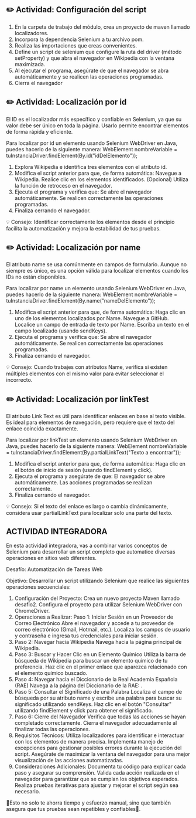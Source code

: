 ## ✏️  Actividad: Configuración del script

  1. En la carpeta de trabajo del módulo, crea un proyecto de maven llamado localizadores.
  2. Incorpora la dependencia Selenium a tu archivo pom.
  3. Realiza las importaciones que creas convenientes.
  4. Define un script de selenium que configure la ruta del driver (método setProperty) 
     y que abra el navegador en Wikipedia con la ventana maximizada.
  5. Al ejecutar el programa, asegúrate de que el navegador se abra automáticamente y se 
     realicen las operaciones programadas. 
  6. Cierra el navegador


## ✏️  Actividad: Localización por id

El ID es el localizador más específico y confiable en Selenium, ya que su valor debe ser único 
en toda la página. Usarlo permite encontrar elementos de forma rápida y eficiente.

Para localizar por id un elemento usando Selenium WebDriver en Java, puedes hacerlo de la siguiente manera:
WebElement nombreVariable = tuInstanciaDriver.findElement(By.id("idDelElemento"));


1. Explora Wikipedia e identifica tres elementos con el atributo id.
2. Modifica el script anterior para que, de forma automática:
    Navegue a Wikipedia.
    Realice clic en los elementos identificados.
    (Opcional) Utiliza la función de retroceso en el navegador.
3. Ejecuta el programa y verifica que:
    Se abre el navegador automáticamente.
    Se realicen correctamente las operaciones programadas.
4. Finaliza cerrando el navegador.

💡 Consejo: Identificar correctamente los elementos desde el principio facilita la automatización y 
mejora la estabilidad de tus pruebas.


## ✏️  Actividad: Localización por name

El atributo name se usa comúnmente en campos de formulario. Aunque no siempre es único, es una opción 
válida para localizar elementos cuando los IDs no están disponibles.

Para localizar por name un elemento usando Selenium WebDriver en Java, puedes hacerlo de la siguiente manera:
WebElement nombreVariable = tuInstanciaDriver.findElement(By.name("nameDelElemento"));

  1. Modifica el script anterior para que, de forma automática:
      Haga clic en uno de los elementos localizados por Name.
      Navegue a GitHub.
      Localice un campo de entrada de texto por Name.
      Escriba un texto en el campo localizado (usando sendKeys).
  2. Ejecuta el programa y verifica que:
      Se abre el navegador automáticamente.
      Se realicen correctamente las operaciones programadas.
  3. Finaliza cerrando el navegador.

💡 Consejo: Cuando trabajes con atributos Name, verifica si existen múltiples elementos con el mismo 
valor para evitar seleccionar el incorrecto.


## ✏️ Actividad: Localización por linkTest

El atributo Link Text es útil para identificar enlaces en base al texto visible. Es ideal para 
elementos de navegación, pero requiere que el texto del enlace coincida exactamente.

Para localizar por linkTest un elemento usando Selenium WebDriver en Java, puedes hacerlo de la siguiente manera:
WebElement nombreVariable = tuInstanciaDriver.findElement(By.partialLinkText("Texto a encontrar"));

  1. Modifica el script anterior para que, de forma automática:
      Haga clic en el botón de inicio de sesión (usando findElement y click).
  2. Ejecuta el programa y asegúrate de que:
      El navegador se abre automáticamente.
      Las acciones programadas se realizan correctamente.
  3. Finaliza cerrando el navegador.

💡 Consejo: Si el texto del enlace es largo o cambia dinámicamente, considera usar partialLinkText para localizar solo una parte del texto.


## ACTIVIDAD INTEGRADORA

En esta actividad integradora, vas a combinar varios conceptos de Selenium para desarrollar un script 
completo que automatice diversas operaciones en sitios web diferentes.

Desafío: Automatización de Tareas Web

Objetivo: Desarrollar un script utilizando Selenium que realice las siguientes operaciones secuenciales:

1. Configuración del Proyecto:
    Crea un nuevo proyecto Maven llamado desafio2.
    Configura el proyecto para utilizar Selenium WebDriver con ChromeDriver.
2. Operaciones a Realizar: Paso 1: Iniciar Sesión en un Proveedor de Correo Electrónico
    Abre el navegador y accede a tu proveedor de correo electrónico (Gmail, Hotmail, etc.).
    Localiza los campos de usuario y contraseña e ingresa tus credenciales para iniciar sesión.
3. Paso 2: Navegar hacia Wikipedia
    Navega hacia la página principal de Wikipedia.
4. Paso 3: Buscar y Hacer Clic en un Elemento Químico
    Utiliza la barra de búsqueda de Wikipedia para buscar un elemento químico de tu preferencia.
    Haz clic en el primer enlace que aparezca relacionado con el elemento químico buscado.
5. Paso 4: Navegar hacia el Diccionario de la Real Academia Española (RAE)
    Navega a la página del Diccionario de la RAE: .
6. Paso 5: Consultar el Significado de una Palabra
    Localiza el campo de búsqueda por su atributo name y escribe una palabra para buscar su significado utilizando sendKeys.
    Haz clic en el botón "Consultar" utilizando findElement y click para obtener el significado.
7. Paso 6: Cierre del Navegador
    Verifica que todas las acciones se hayan completado correctamente.
    Cierra el navegador adecuadamente al finalizar todas las operaciones.
8. Requisitos Técnicos:
    Utiliza localizadores para identificar e interactuar con los elementos de manera precisa.
    Implementa manejo de excepciones para gestionar posibles errores durante la ejecución del script.
    Asegúrate de maximizar la ventana del navegador para una mejor visualización de las acciones automatizadas.
9. Consideraciones Adicionales:
    Documenta tu código para explicar cada paso y asegurar su comprensión.
    Valida cada acción realizada en el navegador para garantizar que se cumplan los objetivos esperados.
    Realiza pruebas iterativas para ajustar y mejorar el script según sea necesario.

💪Esto no solo te ahorra tiempo y esfuerzo manual, sino que también asegura que tus pruebas sean repetibles y confiables💪.